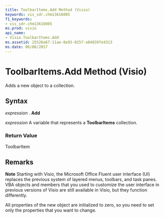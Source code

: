 ```yaml
---
title: ToolbarItems.Add Method (Visio)
keywords: vis_sdr.chm13616005
f1_keywords:
- vis_sdr.chm13616005
ms.prod: visio
api_name:
- Visio.ToolbarItems.Add
ms.assetid: 25526a67-11ae-8e93-825f-a84839fe4313
ms.date: 06/08/2017
---
```



# ToolbarItems.Add Method (Visio)

Adds a new object to a collection.


## Syntax

 _expression_ . **Add**

 _expression_ A variable that represents a **ToolbarItems** collection.


### Return Value

ToolbarItem


## Remarks


 **Note**  Starting with Visio, the Microsoft Office Fluent user interface (UI) replaces the previous system of layered menus, toolbars, and task panes. VBA objects and members that you used to customize the user interface in previous versions of Visio are still available in Visio, but they function differently.

All properties of the new object are initialized to zero, so you need to set only the properties that you want to change.


